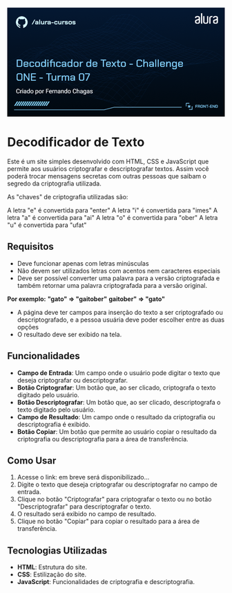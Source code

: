 ![Decodificador de Texto](https://github.com/Fe-Chagas-Dev/decodificador-de-texto/blob/main/imagens/Front-end-Decodificador%20de%20Texto%20-%20Challenge%20ONE%20-%20Turma%2007.png)

# Decodificador de Texto

Este é um site simples desenvolvido com HTML, CSS e JavaScript que permite aos usuários criptografar e descriptografar textos. Assim você poderá trocar mensagens secretas com outras pessoas que saibam o segredo da criptografia utilizada.

As "chaves" de criptografia utilizadas são:

A letra "e" é convertida para "enter"
A letra "i" é convertida para "imes"
A letra "a" é convertida para "ai"
A letra "o" é convertida para "ober"
A letra "u" é convertida para "ufat"

## Requisitos

- Deve funcionar apenas com letras minúsculas
- Não devem ser utilizados letras com acentos nem caracteres especiais
- Deve ser possível converter uma palavra para a versão criptografada e também retornar uma palavra criptografada para a versão original.

**Por exemplo:**
**"gato" => "gaitober"**
**gaitober" => "gato"**

- A página deve ter campos para inserção do texto a ser criptografado ou descriptografado, e a pessoa usuária deve poder escolher entre as duas opções
- O resultado deve ser exibido na tela.

## Funcionalidades

- **Campo de Entrada**: Um campo onde o usuário pode digitar o texto que deseja criptografar ou descriptografar.
- **Botão Criptografar**: Um botão que, ao ser clicado, criptografa o texto digitado pelo usuário.
- **Botão Descriptografar**: Um botão que, ao ser clicado, descriptografa o texto digitado pelo usuário.
- **Campo de Resultado**: Um campo onde o resultado da criptografia ou descriptografia é exibido.
- **Botão Copiar**: Um botão que permite ao usuário copiar o resultado da criptografia ou descriptografia para a área de transferência.

## Como Usar

1. Acesse o link: em breve será disponibilizado...
2. Digite o texto que deseja criptografar ou descriptografar no campo de entrada.
3. Clique no botão "Criptografar" para criptografar o texto ou no botão "Descriptografar" para descriptografar o texto.
4. O resultado será exibido no campo de resultado.
5. Clique no botão "Copiar" para copiar o resultado para a área de transferência.

## Tecnologias Utilizadas

- **HTML**: Estrutura do site.
- **CSS**: Estilização do site.
- **JavaScript**: Funcionalidades de criptografia e descriptografia.
